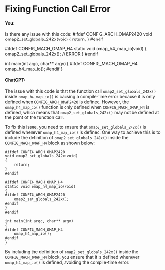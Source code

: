 # Fixing Function Call Error

#### You:
Is there any issue with this code: 
#ifdef CONFIG_ARCH_OMAP2420
void omap2_set_globals_242x(void)
{
    return;
}
#endif

#ifdef CONFIG_MACH_OMAP_H4
static void omap_h4_map_io(void)
{
    omap2_set_globals_242x(); // ERROR
}
#endif

int main(int argc, char** argv)
{
#ifdef CONFIG_MACH_OMAP_H4
    omap_h4_map_io();
#endif
}


#### ChatGPT:
The issue with this code is that the function call `omap2_set_globals_242x()` inside `omap_h4_map_io()` is causing a compile-time error because it is only defined when `CONFIG_ARCH_OMAP2420` is defined. However, the `omap_h4_map_io()` function is only defined when `CONFIG_MACH_OMAP_H4` is defined, which means that `omap2_set_globals_242x()` may not be defined at the point of the function call.

To fix this issue, you need to ensure that `omap2_set_globals_242x()` is defined whenever `omap_h4_map_io()` is defined. One way to achieve this is to include the definition of `omap2_set_globals_242x()` inside the `CONFIG_MACH_OMAP_H4` block as shown below:

```
#ifdef CONFIG_ARCH_OMAP2420
void omap2_set_globals_242x(void)
{
    return;
}
#endif

#ifdef CONFIG_MACH_OMAP_H4
static void omap_h4_map_io(void)
{
#ifdef CONFIG_ARCH_OMAP2420
    omap2_set_globals_242x();
#endif
}
#endif

int main(int argc, char** argv)
{
#ifdef CONFIG_MACH_OMAP_H4
    omap_h4_map_io();
#endif
}
```

By including the definition of `omap2_set_globals_242x()` inside the `CONFIG_MACH_OMAP_H4` block, you ensure that it is defined whenever `omap_h4_map_io()` is defined, avoiding the compile-time error.
